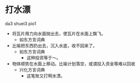 



# 打水漂
da3 shuei3 pio1
+ 将瓦片用力向水面抛出去，使瓦片在水面上飘飞。
  * 如东方言词典
+ 比喻把东西扔出去，沉入水底，收不回来了。
  * 如东方言词典
    - 这种投资等于～。
+ 物体顺势在水面上移动。比喻计划落空，或谓投入资金等难以回收
  * 兴化方言词典
    - 这笔账又打啊水漂。

